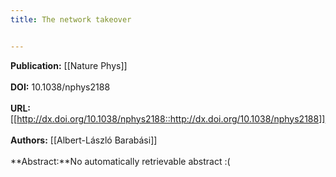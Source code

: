 ```yaml
---
title: The network takeover


---
```


**Publication:** [[Nature Phys]]<br><br>**DOI:** 10.1038/nphys2188                                                
<br>**URL:**[[http://dx.doi.org/10.1038/nphys2188::http://dx.doi.org/10.1038/nphys2188]]<br><br>**Authors:** [[Albert-László Barabási]] <br><br>**Abstract:**No automatically retrievable abstract :(

